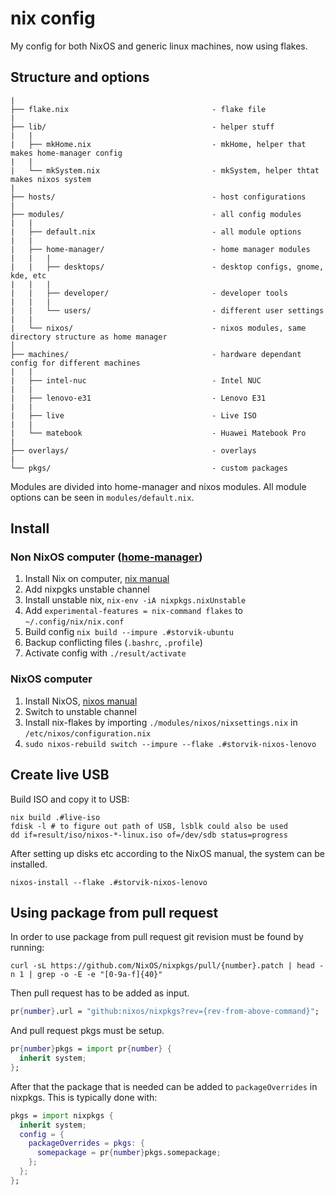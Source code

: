 # nix config

My config for both NixOS and generic linux machines, now using flakes.

## Structure and options

```
|
├── flake.nix                                - flake file
|
├── lib/                                     - helper stuff
|   |
|   ├── mkHome.nix                           - mkHome, helper that makes home-manager config
|   |
|   └── mkSystem.nix                         - mkSystem, helper thtat makes nixos system
|
├── hosts/                                   - host configurations
|
├── modules/                                 - all config modules
|   |
|   ├── default.nix                          - all module options
|   |
|   ├── home-manager/                        - home manager modules
|   |   |
|   |   ├── desktops/                        - desktop configs, gnome, kde, etc
|   |   |
|   |   ├── developer/                       - developer tools
|   |   |
|   |   └── users/                           - different user settings
|   |
|   └── nixos/                               - nixos modules, same directory structure as home manager
│
├── machines/                                - hardware dependant config for different machines
|   |
|   ├── intel-nuc                            - Intel NUC
|   |
|   ├── lenovo-e31                           - Lenovo E31
|   |
|   ├── live                                 - Live ISO
|   |
|   └── matebook                             - Huawei Matebook Pro
|
├── overlays/                                - overlays
|
└── pkgs/                                    - custom packages
```

Modules are divided into home-manager and nixos modules.
All module options can be seen in `modules/default.nix`.

## Install

### Non NixOS computer ([home-manager](https://github.com/nix-community/home-manager))

1. Install Nix on computer, [nix manual](https://nixos.org/manual/nix/stable/)
2. Add nixpgks unstable channel
3. Install unstable nix, `nix-env -iA nixpkgs.nixUnstable`
4. Add `experimental-features = nix-command flakes` to `~/.config/nix/nix.conf`
5. Build config `nix build --impure .#storvik-ubuntu`
6. Backup conflicting files (`.bashrc`, `.profile`)
7. Activate config with `./result/activate`

### NixOS computer

1. Install NixOS, [nixos manual](https://nixos.org/manual/nixos/stable/)
2. Switch to unstable channel
3. Install nix-flakes by importing `./modules/nixos/nixsettings.nix` in `/etc/nixos/configuration.nix`
4. `sudo nixos-rebuild switch --impure --flake .#storvik-nixos-lenovo`


## Create live USB

Build ISO and copy it to USB:

``` shell
nix build .#live-iso
fdisk -l # to figure out path of USB, lsblk could also be used
dd if=result/iso/nixos-*-linux.iso of=/dev/sdb status=progress
```

After setting up disks etc according to the NixOS manual, the system can be installed.

``` shell
nixos-install --flake .#storvik-nixos-lenovo
```

## Using package from pull request

In order to use package from pull request git revision must be found by running:

``` shell
curl -sL https://github.com/NixOS/nixpkgs/pull/{number}.patch | head -n 1 | grep -o -E -e "[0-9a-f]{40}"
```

Then pull request has to be added as input.

``` nix
pr{number}.url = "github:nixos/nixpkgs?rev={rev-from-above-command}";
```

And pull request pkgs must be setup.

``` nix
pr{number}pkgs = import pr{number} {
  inherit system;
};
```

After that the package that is needed can be added to `packageOverrides` in nixpkgs.
This is typically done with:

``` nix
pkgs = import nixpkgs {
  inherit system;
  config = {
    packageOverrides = pkgs: {
      somepackage = pr{number}pkgs.somepackage;
    };
  };
};
```
